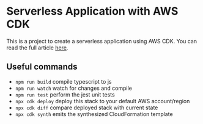 # Serverless Application with AWS CDK

This is a project to create a serverless application using AWS CDK. You can read the full article [here](https://leninner.vercel.app/projects/static-website-cdk/).

## Useful commands

* `npm run build`   compile typescript to js
* `npm run watch`   watch for changes and compile
* `npm run test`    perform the jest unit tests
* `npx cdk deploy`  deploy this stack to your default AWS account/region
* `npx cdk diff`    compare deployed stack with current state
* `npx cdk synth`   emits the synthesized CloudFormation template
